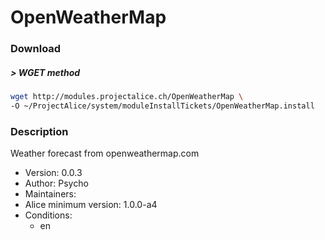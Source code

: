 # OpenWeatherMap

### Download

##### > WGET method
```bash
wget http://modules.projectalice.ch/OpenWeatherMap \
-O ~/ProjectAlice/system/moduleInstallTickets/OpenWeatherMap.install
```

### Description
Weather forecast from openweathermap.com

- Version: 0.0.3
- Author: Psycho
- Maintainers:
- Alice minimum version: 1.0.0-a4
- Conditions:
  - en

